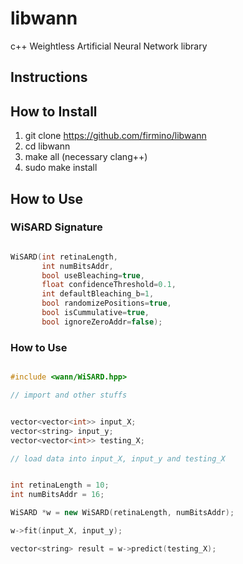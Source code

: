 # libwann
c++  Weightless Artificial Neural Network library

## Instructions

## How to Install

1. git clone https://github.com/firmino/libwann
2. cd libwann
3. make all (necessary clang++)
4. sudo make install

## How to Use


### WiSARD Signature
```c++

WiSARD(int retinaLength, 
	   int numBitsAddr, 
	   bool useBleaching=true, 
	   float confidenceThreshold=0.1, 
	   int defaultBleaching_b=1, 
	   bool randomizePositions=true, 
	   bool isCummulative=true, 
	   bool ignoreZeroAddr=false);
```

### How to Use


```c++

#include <wann/WiSARD.hpp>

// import and other stuffs


vector<vector<int>> input_X;
vector<string> input_y;
vector<vector<int>> testing_X;

// load data into input_X, input_y and testing_X


int retinaLength = 10;
int numBitsAddr = 16;

WiSARD *w = new WiSARD(retinaLength, numBitsAddr);

w->fit(input_X, input_y);

vector<string> result = w->predict(testing_X);

```



